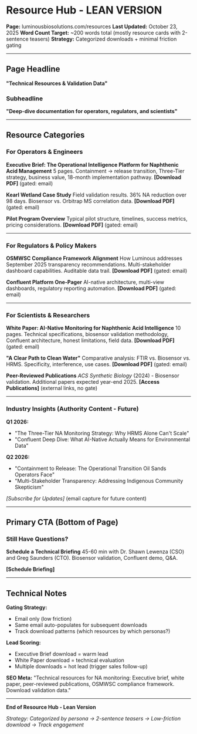 # Resource Hub - LEAN VERSION

**Page:** luminousbiosolutions.com/resources
**Last Updated:** October 23, 2025
**Word Count Target:** ~200 words total (mostly resource cards with 2-sentence teasers)
**Strategy:** Categorized downloads + minimal friction gating

---

## Page Headline
**"Technical Resources & Validation Data"**

### Subheadline
**"Deep-dive documentation for operators, regulators, and scientists"**

---

## Resource Categories

### For Operators & Engineers

**Executive Brief: The Operational Intelligence Platform for Naphthenic Acid Management**
5 pages. Containment → release transition, Three-Tier strategy, business value, 18-month implementation pathway.
**[Download PDF]** (gated: email)

**Kearl Wetland Case Study**
Field validation results. 36% NA reduction over 98 days. Biosensor vs. Orbitrap MS correlation data.
**[Download PDF]** (gated: email)

**Pilot Program Overview**
Typical pilot structure, timelines, success metrics, pricing considerations.
**[Download PDF]** (gated: email)

---

### For Regulators & Policy Makers

**OSMWSC Compliance Framework Alignment**
How Luminous addresses September 2025 transparency recommendations. Multi-stakeholder dashboard capabilities. Auditable data trail.
**[Download PDF]** (gated: email)

**Confluent Platform One-Pager**
AI-native architecture, multi-view dashboards, regulatory reporting automation.
**[Download PDF]** (gated: email)

---

### For Scientists & Researchers

**White Paper: AI-Native Monitoring for Naphthenic Acid Intelligence**
10 pages. Technical specifications, biosensor validation methodology, Confluent architecture, honest limitations, field data.
**[Download PDF]** (gated: email)

**"A Clear Path to Clean Water"**
Comparative analysis: FTIR vs. Biosensor vs. HRMS. Specificity, interference, use cases.
**[Download PDF]** (gated: email)

**Peer-Reviewed Publications**
*ACS Synthetic Biology* (2024) - Biosensor validation. Additional papers expected year-end 2025.
**[Access Publications]** (external links, no gate)

---

### Industry Insights (Authority Content - Future)

**Q1 2026:**
- "The Three-Tier NA Monitoring Strategy: Why HRMS Alone Can't Scale"
- "Confluent Deep Dive: What AI-Native Actually Means for Environmental Data"

**Q2 2026:**
- "Containment to Release: The Operational Transition Oil Sands Operators Face"
- "Multi-Stakeholder Transparency: Addressing Indigenous Community Skepticism"

*[Subscribe for Updates]* (email capture for future content)

---

## Primary CTA (Bottom of Page)

### Still Have Questions?

**Schedule a Technical Briefing**
45-60 min with Dr. Shawn Lewenza (CSO) and Greg Saunders (CTO).
Biosensor validation, Confluent demo, Q&A.

**[Schedule Briefing]**

---

## Technical Notes

**Gating Strategy:**
- Email only (low friction)
- Same email auto-populates for subsequent downloads
- Track download patterns (which resources by which personas?)

**Lead Scoring:**
- Executive Brief download = warm lead
- White Paper download = technical evaluation
- Multiple downloads = hot lead (trigger sales follow-up)

**SEO Meta:**
"Technical resources for NA monitoring: Executive brief, white paper, peer-reviewed publications, OSMWSC compliance framework. Download validation data."

---

**End of Resource Hub - Lean Version**

*Strategy: Categorized by persona → 2-sentence teasers → Low-friction download → Track engagement*

